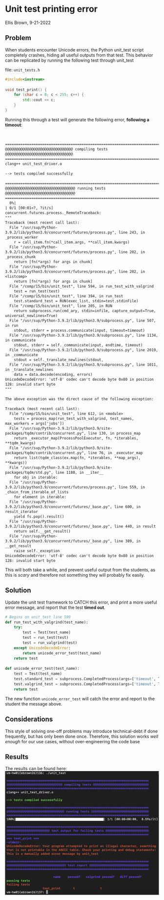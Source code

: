 # Unit test printing error
Ellis Brown, 9-21-2022

## Problem
When students encounter Unicode errors, the Python unit_test script completely crashes, hiding all useful outputs from that test. This behavior can be replicated by running the following test through unit_test

file: `unit_tests.h`
```c++
#include<iostream>

void test_print() {
    for (char c = 0; c < 255; c++) {
        std::cout << c;
    }
}
```

Running this through a test will generate the following error, __following a timeout__:
```


===============================================================================
@@@@@@@@@@@@@@@@@@@@@@@@@@@@@@@ compiling tests @@@@@@@@@@@@@@@@@@@@@@@@@@@@@@@
===============================================================================
clang++ unit_test_driver.o

--> tests compiled successfully

===============================================================================
@@@@@@@@@@@@@@@@@@@@@@@@@@@@@@@@ running tests @@@@@@@@@@@@@@@@@@@@@@@@@@@@@@@@
===============================================================================
  0%|                                                                                                                                                                           | 0/1 [00:01<?, ?it/s]
concurrent.futures.process._RemoteTraceback: 
"""
Traceback (most recent call last):
  File "/usr/sup/Python-3.9.2/lib/python3.9/concurrent/futures/process.py", line 243, in _process_worker
    r = call_item.fn(*call_item.args, **call_item.kwargs)
  File "/usr/sup/Python-3.9.2/lib/python3.9/concurrent/futures/process.py", line 202, in _process_chunk
    return [fn(*args) for args in chunk]
  File "/usr/sup/Python-3.9.2/lib/python3.9/concurrent/futures/process.py", line 202, in <listcomp>
    return [fn(*args) for args in chunk]
  File "/comp/15/bin/unit_test", line 594, in run_test_with_valgrind
    test = run_test(test)
  File "/comp/15/bin/unit_test", line 394, in run_test
    test.standard_test = RUN(exec_list, stdin=test.stdinFile)
  File "/comp/15/bin/unit_test", line 205, in RUN
    return subprocess.run(cmd_ary, stdin=infile, capture_output=True, universal_newlines=True)
  File "/usr/sup/Python-3.9.2/lib/python3.9/subprocess.py", line 507, in run
    stdout, stderr = process.communicate(input, timeout=timeout)
  File "/usr/sup/Python-3.9.2/lib/python3.9/subprocess.py", line 1134, in communicate
    stdout, stderr = self._communicate(input, endtime, timeout)
  File "/usr/sup/Python-3.9.2/lib/python3.9/subprocess.py", line 2019, in _communicate
    stdout = self._translate_newlines(stdout,
  File "/usr/sup/Python-3.9.2/lib/python3.9/subprocess.py", line 1011, in _translate_newlines
    data = data.decode(encoding, errors)
UnicodeDecodeError: 'utf-8' codec can't decode byte 0x80 in position 128: invalid start byte
"""

The above exception was the direct cause of the following exception:

Traceback (most recent call last):
  File "/comp/15/bin/unit_test", line 612, in <module>
    tests = process_map(run_test_with_valgrind, test_names, max_workers = args['jobs'])                     
  File "/usr/sup/Python-3.9.2/lib/python3.9/site-packages/tqdm/contrib/concurrent.py", line 130, in process_map
    return _executor_map(ProcessPoolExecutor, fn, *iterables, **tqdm_kwargs)
  File "/usr/sup/Python-3.9.2/lib/python3.9/site-packages/tqdm/contrib/concurrent.py", line 76, in _executor_map
    return list(tqdm_class(ex.map(fn, *iterables, **map_args), **kwargs))
  File "/usr/sup/Python-3.9.2/lib/python3.9/site-packages/tqdm/std.py", line 1180, in __iter__
    for obj in iterable:
  File "/usr/sup/Python-3.9.2/lib/python3.9/concurrent/futures/process.py", line 559, in _chain_from_iterable_of_lists
    for element in iterable:
  File "/usr/sup/Python-3.9.2/lib/python3.9/concurrent/futures/_base.py", line 600, in result_iterator
    yield fs.pop().result()
  File "/usr/sup/Python-3.9.2/lib/python3.9/concurrent/futures/_base.py", line 440, in result
    return self.__get_result()
  File "/usr/sup/Python-3.9.2/lib/python3.9/concurrent/futures/_base.py", line 389, in __get_result
    raise self._exception
UnicodeDecodeError: 'utf-8' codec can't decode byte 0x80 in position 128: invalid start byte
```

This will both take a while, and prevent useful output from the students, as this is _scary_ and therefore not something they will probably fix easily.

## Solution
Update the unit test framework to CATCH this error, and print a more useful error message, and report that the test __timed out__.

```python
# Begins on unit_test line 590
def run_test_with_valgrind(test_name):
    try:
        test = Test(test_name)
        test = run_test(test)
        test = run_valgrind(test)
    except UnicodeDecodeError:
        return unicode_error_test(test_name)
    return test

def unicode_error_test(test_name):
    test = Test(test_name)
    test.standard_test = subprocess.CompletedProcess(args=['timeout', TIMEOUT, './a.out', test_name], returncode=132, stdout='', stderr='UnicodeDecodeError: Your program attempted to print an illegal character, something that is not printable in the ASCII table. Check your printing and debug statements! This is a manually added error message by unit_test')
    test.valgrind_test = subprocess.CompletedProcess(args=['timeout', TIMEOUT, './a.out', test_name], returncode=132, stdout='', stderr='')
    return test
```

The new function `unicode_error_test` will catch the error and report to the student the message above.

## Considerations

This style of solving one-off problems may introduce technical-debt if done frequently, but has only been done once. Therefore, this solution works _well enough_ for our use cases, without over-engineering the code base


## Results
The results can be found here:
![Results](results.jpg)

